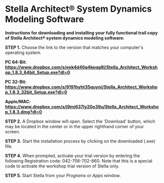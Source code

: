 # Stella Architect® System Dynamics Modeling Software

<b>Instructions for downloading and installing your fully functional trail copy of Stella Architect® system dynamics modeling software:</b>

<b>STEP 1.</b> Choose the link to the version that matches your computer's operating system. 

<b>PC 64-Bit: https://www.dropbox.com/s/eek4d46q4keqg8l/Stella_Architect_Workshop_1.8.3_64bit_Setup.exe?dl=0 
 
PC 32-Bit: https://www.dropbox.com/s/9191hyht35quyni/Stella_Architect_Workshop_1.8.3_32bit_Setup.exe?dl=0

Apple/MAC: https://www.dropbox.com/s/j9mi637ly20o39u/Stella_Architect_Workshop_1.8.3.dmg?dl=0 </b>

<b>STEP 2.</b> A Dropbox window will open. Select the 'Download' button, which may be located in the center or in the upper righthand corner of your screen.   

<b>STEP 3.</b> Start the installation process by clicking on the downloaded (.exe) file. 

<b>STEP 4.</b> When prompted, activate your trial version by entering the following Registration code:  042-706-702-860. Note that this is a special code to activate the workshop trial version of Stella only.

<b>STEP 5.</b> Start Stella from your <i>Programs</i> or <i>Apps</i> window. 
